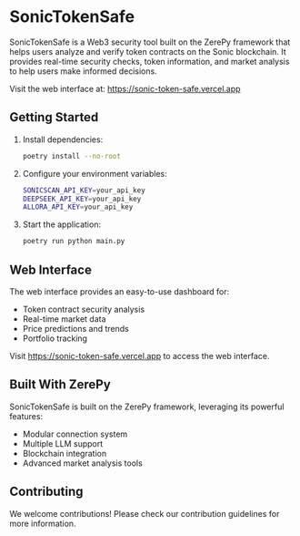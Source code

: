 
# SonicTokenSafe

SonicTokenSafe is a Web3 security tool built on the ZerePy framework that helps users analyze and verify token contracts on the Sonic blockchain. It provides real-time security checks, token information, and market analysis to help users make informed decisions.

Visit the web interface at: https://sonic-token-safe.vercel.app

## Getting Started

1. Install dependencies:

    ```bash
    poetry install --no-root
    ```

2. Configure your environment variables:

    ```bash
    SONICSCAN_API_KEY=your_api_key
    DEEPSEEK_API_KEY=your_api_key
    ALLORA_API_KEY=your_api_key
    ```

3. Start the application:

    ```bash
    poetry run python main.py
    ```

## Web Interface

The web interface provides an easy-to-use dashboard for:
- Token contract security analysis
- Real-time market data
- Price predictions and trends
- Portfolio tracking

Visit https://sonic-token-safe.vercel.app to access the web interface.

## Built With ZerePy

SonicTokenSafe is built on the ZerePy framework, leveraging its powerful features:
- Modular connection system
- Multiple LLM support
- Blockchain integration
- Advanced market analysis tools

## Contributing

We welcome contributions! Please check our contribution guidelines for more information.